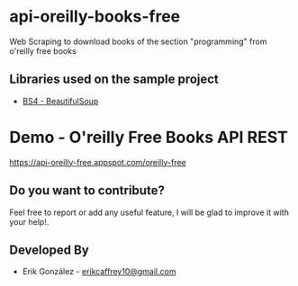 # api-oreilly-books-free
Web Scraping to download books of the section "programming" from o'reilly free books


Libraries used on the sample project
------------------------------------
* [BS4 - BeautifulSoup][1]


# Demo - O'reilly Free Books API REST
https://api-oreilly-free.appspot.com/oreilly-free

Do you want to contribute?
--------------------------

Feel free to report or add any useful feature, I will be glad to improve it with your help!.


Developed By
------------

* Erik González  - <erikcaffrey10@gmail.com>


[1]: https://www.crummy.com/software/BeautifulSoup/bs4/doc/

